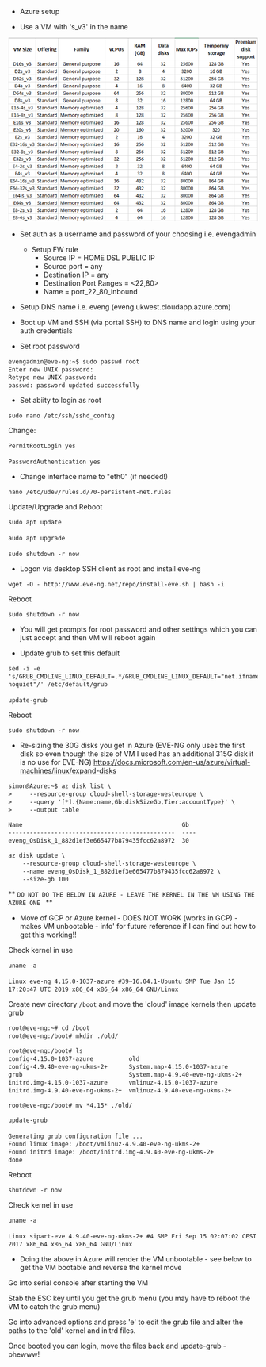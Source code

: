 * Azure setup

* Use a VM with 's_v3' in the name

![nv-azure_s_v3](/img/azure_s_v3.png)

* Set auth as a username and password of your choosing i.e. evengadmin
    * Setup FW rule
        * Source IP = HOME DSL PUBLIC IP
        * Source port = any
        * Destination IP = any
        * Destination Port Ranges = <22,80>
        * Name = port_22_80_inbound
* Setup DNS name i.e. eveng (eveng.ukwest.cloudapp.azure.com)

* Boot up VM and SSH (via portal SSH) to DNS name and login using your auth credentials
* Set root password
```
evengadmin@eve-ng:~$ sudo passwd root
Enter new UNIX password:
Retype new UNIX password:
passwd: password updated successfully
```

* Set abiity to login as root
```
sudo nano /etc/ssh/sshd_config
```
Change:
```
PermitRootLogin yes

PasswordAuthentication yes
```

* Change interface name to "eth0" (if needed!)
```
nano /etc/udev/rules.d/70-persistent-net.rules
```
Update/Upgrade and Reboot
```
sudo apt update

audo apt upgrade

sudo shutdown -r now
```
* Logon via desktop SSH client as root and install eve-ng
```
wget -O - http://www.eve-ng.net/repo/install-eve.sh | bash -i 
```
Reboot
```
sudo shutdown -r now
```

* You will get prompts for root password and other settings which you can just accept and then VM will reboot again


* Update grub to set this default
```
sed -i -e  's/GRUB_CMDLINE_LINUX_DEFAULT=.*/GRUB_CMDLINE_LINUX_DEFAULT="net.ifnames=0 noquiet"/' /etc/default/grub

update-grub
```
Reboot
```
sudo shutdown -r now
```


* Re-sizing the 30G disks you get in Azure (EVE-NG only uses the first disk so even though the size of VM I used has an additional 315G disk it is no use for EVE-NG)
https://docs.microsoft.com/en-us/azure/virtual-machines/linux/expand-disks

```
simon@Azure:~$ az disk list \
>     --resource-group cloud-shell-storage-westeurope \
>     --query '[*].{Name:name,Gb:diskSizeGb,Tier:accountType}' \
>     --output table
```
```
Name                                             Gb
-----------------------------------------------  ----
eveng_OsDisk_1_882d1ef3e665477b879435fcc62a8972  30
```
```
az disk update \
    --resource-group cloud-shell-storage-westeurope \
    --name eveng_OsDisk_1_882d1ef3e665477b879435fcc62a8972 \
    --size-gb 100
```

** ```DO NOT DO THE BELOW IN AZURE - LEAVE THE KERNEL IN THE VM USING THE AZURE ONE ``` **

* Move of GCP or Azure kernel - DOES NOT WORK (works in GCP) - makes VM unbootable - info' for future reference if I can find out how to get this working!!

Check kernel in use
```
uname -a

Linux eve-ng 4.15.0-1037-azure #39~16.04.1-Ubuntu SMP Tue Jan 15 17:20:47 UTC 2019 x86_64 x86_64 x86_64 GNU/Linux
```
Create new directory `/boot` and move the 'cloud' image kernels then update grub 
```
root@eve-ng:~# cd /boot
root@eve-ng:/boot# mkdir ./old/
```
```
root@eve-ng:/boot# ls
config-4.15.0-1037-azure          old
config-4.9.40-eve-ng-ukms-2+      System.map-4.15.0-1037-azure
grub                              System.map-4.9.40-eve-ng-ukms-2+
initrd.img-4.15.0-1037-azure      vmlinuz-4.15.0-1037-azure
initrd.img-4.9.40-eve-ng-ukms-2+  vmlinuz-4.9.40-eve-ng-ukms-2+
```
```
root@eve-ng:/boot# mv *4.15* ./old/
```

```
update-grub

Generating grub configuration file ...
Found linux image: /boot/vmlinuz-4.9.40-eve-ng-ukms-2+
Found initrd image: /boot/initrd.img-4.9.40-eve-ng-ukms-2+
done
```
Reboot
```
shutdown -r now
```
Check kernel in use
```
uname -a

Linux sipart-eve 4.9.40-eve-ng-ukms-2+ #4 SMP Fri Sep 15 02:07:02 CEST 2017 x86_64 x86_64 x86_64 GNU/Linux
```

* Doing the above in Azure will render the VM unbootable - see below to get the VM bootable and reverse the kernel move

Go into serial console after starting the VM

Stab the ESC key until you get the grub menu (you may have to reboot the VM to catch the grub menu)

Go into advanced options and press 'e' to edit the grub file and alter the paths to the 'old' kernel and initrd files.

Once booted you can login, move the files back and update-grub - phewww!
